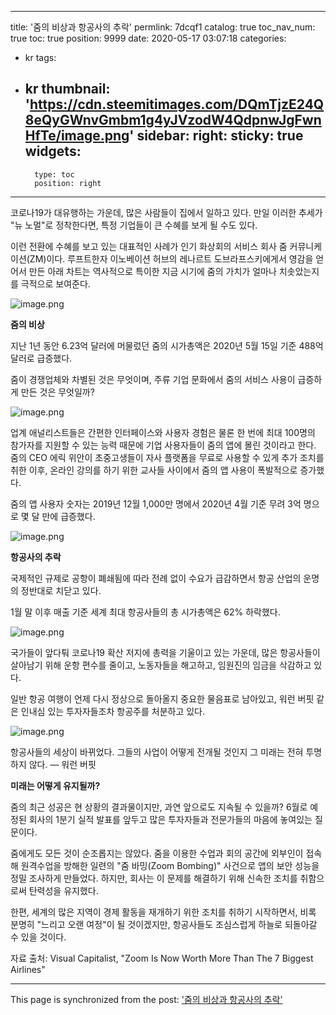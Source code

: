 
---
title: '줌의 비상과 항공사의 추락'
permlink: 7dcqf1
catalog: true
toc_nav_num: true
toc: true
position: 9999
date: 2020-05-17 03:07:18
categories:
- kr
tags:
- kr
thumbnail: 'https://cdn.steemitimages.com/DQmTjzE24Q8eQyGWnvGmbm1g4yJVzodW4QdpnwJgFwnHfTe/image.png'
sidebar:
    right:
        sticky: true
widgets:
    -
        type: toc
        position: right
---


코로나19가 대유행하는 가운데, 많은 사람들이 집에서 일하고 있다. 만일 이러한 추세가 "뉴 노멀"로 정착한다면, 특정 기업들이 큰 수혜를 보게 될 수도 있다.


이런 전환에 수혜를 보고 있는 대표적인 사례가 인기 화상회의 서비스 회사 줌 커뮤니케이션(ZM)이다. 루프트한자 이노베이션 허브의 레나르트 도브라프스키에게서 영감을 얻어서 만든 아래 차트는 역사적으로 특이한 지금 시기에 줌의 가치가 얼마나 치솟았는지를 극적으로 보여준다.



![image.png](https://cdn.steemitimages.com/DQmTjzE24Q8eQyGWnvGmbm1g4yJVzodW4QdpnwJgFwnHfTe/image.png)



**줌의 비상**


지난 1년 동안 6.23억 달러에 머물렀던 줌의 시가총액은 2020년 5월 15일 기준 488억 달러로 급증했다.


줌이 경쟁업체와 차별된 것은 무엇이며, 주류 기업 문화에서 줌의 서비스 사용이 급증하게 만든 것은 무엇일까?



![image.png](https://cdn.steemitimages.com/DQmZCCbu7DmL7CZfRFug1wadDdJ8n7NBCvqMWVaghAXikA9/image.png)



업계 애널리스트들은 간편한 인터페이스와 사용자 경험은 물론 한 번에 최대 100명의 참가자를 지원할 수 있는 능력 때문에 기업 사용자들이 줌의 앱에 몰린 것이라고 한다. 줌의 CEO 에릭 위안이 초중고생들이 자사 플랫폼을 무료로 사용할 수 있게 추가 조치를 취한 이후, 온라인 강의를 하기 위한 교사들 사이에서 줌의 앱 사용이 폭발적으로 증가했다.


줌의 앱 사용자 숫자는 2019년 12월 1,000만 명에서 2020년 4월 기준 무려 3억 명으로 몇 달 만에 급증했다.



![image.png](https://cdn.steemitimages.com/DQmRE29K8NbGBupf1ggRXsHsCsaMkDk3odTRdynSbgzKDqT/image.png)



**항공사의 추락**


국제적인 규제로 공항이 폐쇄됨에 따라 전례 없이 수요가 급감하면서 항공 산업의 운명의 정반대로 치닫고 있다.


1월 말 이후 매출 기준 세계 최대 항공사들의 총 시가총액은 62% 하락했다.



![image.png](https://cdn.steemitimages.com/DQmZ8ZHwk1iYuVGZTuZUc5vs6nEifiEiSNUV6HwqX9mxQzx/image.png)



국가들이 앞다퉈 코로나19 확산 저지에 총력을 기울이고 있는 가운데, 많은 항공사들이 살아남기 위해 운항 편수를 줄이고, 노동자들을 해고하고, 임원진의 임금을 삭감하고 있다.


일반 항공 여행이 언제 다시 정상으로 돌아올지 중요한 물음표로 남아있고, 워런 버핏 같은 인내심 있는 투자자들조차 항공주를 처분하고 있다.



![image.png](https://cdn.steemitimages.com/DQmRiuJcuymJ8hKqTqaYe8Hyf8z76FHe6ewADBVg7hrDtjP/image.png)



항공사들의 세상이 바뀌었다. 그들의 사업이 어떻게 전개될 것인지 그 미래는 전혀 투명하지 않다. — 워런 버핏


**미래는 어떻게 유지될까?**


줌의 최근 성공은 현 상황의 결과물이지만, 과연 앞으로도 지속될 수 있을까? 6월로 예정된 회사의 1분기 실적 발표를 앞두고 많은 투자자들과 전문가들의 마음에 놓여있는 질문이다.


줌에게도 모든 것이 순조롭지는 않았다. 줌을 이용한 수업과 회의 공간에 외부인이 접속해 원격수업을 방해한 일련의 "줌 바밍(Zoom Bombing)" 사건으로 앱의 보안 성능을 정밀 조사하게 만들었다. 하지만, 회사는 이 문제를 해결하기 위해 신속한 조치를 취함으로써 탄력성을 유지했다.


한편, 세계의 많은 지역이 경제 활동을 재개하기 위한 조치를 취하기 시작하면서, 비록 분명히 "느리고 오랜 여정"이 될 것이겠지만, 항공사들도 조심스럽게 하늘로 되돌아갈 수 있을 것이다.


자료 출처: Visual Capitalist, "Zoom Is Now Worth More Than The 7 Biggest Airlines"

- - -

This page is synchronized from the post: ['줌의 비상과 항공사의 추락'](https://steemit.com/@pius.pius/7dcqf1)
